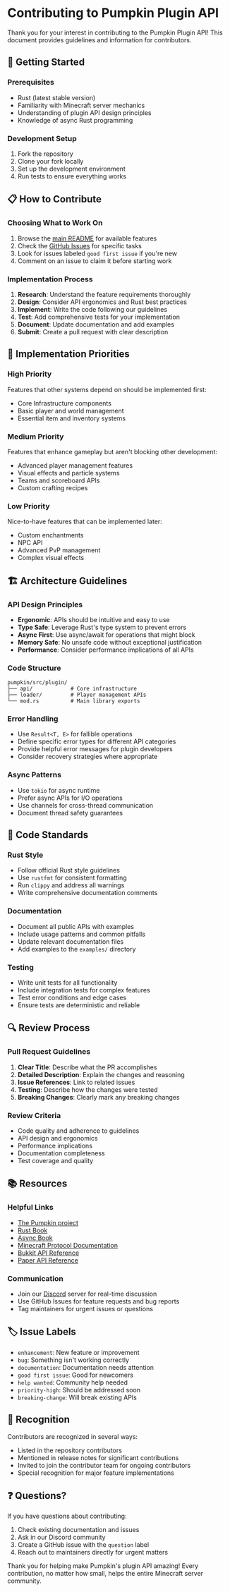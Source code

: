 # Contributing to Pumpkin Plugin API

Thank you for your interest in contributing to the Pumpkin Plugin API! This document provides guidelines and information for contributors.

## 🚀 Getting Started

### Prerequisites
- Rust (latest stable version)
- Familiarity with Minecraft server mechanics
- Understanding of plugin API design principles
- Knowledge of async Rust programming

### Development Setup
1. Fork the repository
2. Clone your fork locally
3. Set up the development environment
4. Run tests to ensure everything works

## 📋 How to Contribute

### Choosing What to Work On
1. Browse the [main README](./README.md) for available features
2. Check the [GitHub Issues](https://github.com/PumpkinPlugins/API-Tracker/issues) for specific tasks
3. Look for issues labeled `good first issue` if you're new
4. Comment on an issue to claim it before starting work

### Implementation Process
1. **Research**: Understand the feature requirements thoroughly
2. **Design**: Consider API ergonomics and Rust best practices
3. **Implement**: Write the code following our guidelines
4. **Test**: Add comprehensive tests for your implementation
5. **Document**: Update documentation and add examples
6. **Submit**: Create a pull request with clear description

## 🎯 Implementation Priorities

### High Priority
Features that other systems depend on should be implemented first:
- Core Infrastructure components
- Basic player and world management
- Essential item and inventory systems

### Medium Priority
Features that enhance gameplay but aren't blocking other development:
- Advanced player management features
- Visual effects and particle systems
- Teams and scoreboard APIs
- Custom crafting recipes

### Low Priority
Nice-to-have features that can be implemented later:
- Custom enchantments
- NPC API
- Advanced PvP management
- Complex visual effects

## 🏗️ Architecture Guidelines

### API Design Principles
- **Ergonomic**: APIs should be intuitive and easy to use
- **Type Safe**: Leverage Rust's type system to prevent errors
- **Async First**: Use async/await for operations that might block
- **Memory Safe**: No unsafe code without exceptional justification
- **Performance**: Consider performance implications of all APIs

### Code Structure
```
pumpkin/src/plugin/
├── api/            # Core infrastructure
├── loader/         # Player management APIs
└── mod.rs          # Main library exports
```

### Error Handling
- Use `Result<T, E>` for fallible operations
- Define specific error types for different API categories
- Provide helpful error messages for plugin developers
- Consider recovery strategies where appropriate

### Async Patterns
- Use `tokio` for async runtime
- Prefer async APIs for I/O operations
- Use channels for cross-thread communication
- Document thread safety guarantees

## 📝 Code Standards

### Rust Style
- Follow official Rust style guidelines
- Use `rustfmt` for consistent formatting
- Run `clippy` and address all warnings
- Write comprehensive documentation comments

### Documentation
- Document all public APIs with examples
- Include usage patterns and common pitfalls
- Update relevant documentation files
- Add examples to the `examples/` directory

### Testing
- Write unit tests for all functionality
- Include integration tests for complex features
- Test error conditions and edge cases
- Ensure tests are deterministic and reliable

## 🔍 Review Process

### Pull Request Guidelines
1. **Clear Title**: Describe what the PR accomplishes
2. **Detailed Description**: Explain the changes and reasoning
3. **Issue References**: Link to related issues
4. **Testing**: Describe how the changes were tested
5. **Breaking Changes**: Clearly mark any breaking changes

### Review Criteria
- Code quality and adherence to guidelines
- API design and ergonomics
- Performance implications
- Documentation completeness
- Test coverage and quality

## 📚 Resources

### Helpful Links
- [The Pumpkin project](https://github.ccom/Pumpkin-MC/Pumpkin)
- [Rust Book](https://doc.rust-lang.org/book/)
- [Async Book](https://rust-lang.github.io/async-book/)
- [Minecraft Protocol Documentation](https://minecraft.wiki/w/Minecraft_Wiki:Projects/wiki.vg_merge)
- [Bukkit API Reference](https://hub.spigotmc.org/javadocs/bukkit/)
- [Paper API Reference](https://papermc.io/javadocs/)

### Communication
- Join our [Discord](https://discord.gg/JMwGrM6c) server for real-time discussion
- Use GitHub Issues for feature requests and bug reports
- Tag maintainers for urgent issues or questions

## 🏷️ Issue Labels

- `enhancement`: New feature or improvement
- `bug`: Something isn't working correctly
- `documentation`: Documentation needs attention
- `good first issue`: Good for newcomers
- `help wanted`: Community help needed
- `priority-high`: Should be addressed soon
- `breaking-change`: Will break existing APIs

## 🎉 Recognition

Contributors are recognized in several ways:
- Listed in the repository contributors
- Mentioned in release notes for significant contributions
- Invited to join the contributor team for ongoing contributors
- Special recognition for major feature implementations

## ❓ Questions?

If you have questions about contributing:
1. Check existing documentation and issues
2. Ask in our Discord community
3. Create a GitHub issue with the `question` label
4. Reach out to maintainers directly for urgent matters

Thank you for helping make Pumpkin's plugin API amazing! Every contribution, no matter how small, helps the entire Minecraft server community.
